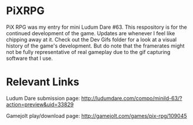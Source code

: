 # PiXRPG

PiX RPG was my entry for mini Ludum Dare \#63. This respository is for the continued development of the game. Updates are whenever I feel like chipping away at it. Check out the Dev Gifs folder for a look at a visual history of the game's development. But do note that the framerates might not be fully representative of real gameplay due to the gif capturing software that I use.

# Relevant Links

Ludum Dare submission page:
http://ludumdare.com/compo/minild-63/?action=preview&uid=33829

Gamejolt play/download page:
http://gamejolt.com/games/pix-rpg/109045

